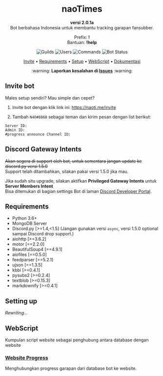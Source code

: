 <h1 align="center">
    naoTimes
</h1>
<p align="center"><b>versi 2.0.1a</b><br>Bot berbahasa Indonesia untuk membantu tracking garapan fansubber.</p>
<p align="center">Prefix: <b>!</b><br/>Bantuan: <b>!help</b></p>
<p align="center"><img src="https://img.shields.io/endpoint?color=%231c7d9a&logo=discord&logoColor=white&style=for-the-badge&url=https%3A%2F%2Fapi.ihateani.me%2Fshield%2Fserver" data-origin="https://img.shields.io/endpoint?color=%231c7d9a&logo=discord&logoColor=white&style=for-the-badge&url=https%3A%2F%2Fapi.ihateani.me%2Fshield%2Fserver" alt="Guilds"> <img src="https://img.shields.io/endpoint?color=%231c7d9a&logo=discord&logoColor=white&style=for-the-badge&url=https%3A%2F%2Fapi.ihateani.me%2Fshield%2Fpengguna" data-origin="https://img.shields.io/endpoint?color=%231c7d9a&logo=discord&logoColor=white&style=for-the-badge&url=https%3A%2F%2Fapi.ihateani.me%2Fshield%2Fpengguna" alt="Users"> <img src="https://img.shields.io/endpoint?color=%231c7d9a&logo=discord&logoColor=white&style=for-the-badge&url=https%3A%2F%2Fapi.ihateani.me%2Fshield%2Fperintah" data-origin="https://img.shields.io/endpoint?color=%231c7d9a&logo=discord&logoColor=white&style=for-the-badge&url=https%3A%2F%2Fapi.ihateani.me%2Fshield%2Fperintah" alt="Commands"> <img src="https://img.shields.io/uptimerobot/status/m786469671-606ba8f8deaf00978879eb7d?style=for-the-badge" data-src="https://img.shields.io/uptimerobot/status/m786469671-606ba8f8deaf00978879eb7d?style=for-the-badge" alt="Bot Status"></p>

<p align="center">
    <a href="#invite-bot">Invite</a> •
    <a href="#requirements">Requirements</a> •
    <a href="#setting-up">Setup</a> •
    <a href="#webscript">WebScript</a> •
    <a href="https://naoti.me">Dokumentasi</a>
</p>

<p align="center">:warning: <b>Laporkan kesalahan di <a href="https://github.com/noaione/naoTimes/issues">Issues</a></b> :warning:</p>

## Invite bot
Males setup sendiri? Mau simple dan cepet?

1. Invite bot dengan klik link ini: https://naoti.me/invite

2. Tambah `N4O#8868` sebagai teman dan kirim pesan dengan list berikut:
```
Server ID: 
Admin ID:
#progress announce Channel ID:
```

## Discord Gateway Intents
~~Akan segera di support oleh bot, untuk sementara jangan update ke discord.py versi 1.5.0~~<br>
Support telah ditambahkan, silakan pakai versi 1.5.0 jika mau.

Jika sudah situ upgrade, silakan aktifkan **Privileged Gateway Intents** untuk **Server Members Intent**<br>
Bisa ditemukan di bagian settings Bot di laman [Discord Developer Portal](https://discord.com/developers/).

## Requirements
- Python 3.6+
- MongoDB Server
- Discord.py [>=1.4,<1.5] (Jangan gunakan versi `async`, versi 1.5.0 optional sampai Discord drop support.)
- aiohttp [>=3.6.2]
- motor [==2.2.0]
- BeautifulSoup4 [==4.9.1]
- aiofiles [==0.5.0]
- feedparser [==5.2.1]
- ujson [==1.3.5]
- kbbi [>=0.4.1]
- pysubs2 [>=0.2.4]
- textblob [>=0.15.3]
- markdownify [>=0.4.1]

## Setting up
*Rewriting...*

## WebScript
Kumpulan script website sebagai penghubung antara database dengan website

### [Website Progress](webscript/Website_Progress.md)
Menghubungkan progress garapan dari database bot ke website.
